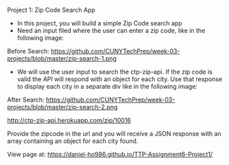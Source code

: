 Project 1: 
Zip Code Search App

- In this project, you will build a simple Zip Code search app
- Need an input filed where the user can enter a zip code, like in the following image:

Before Search: https://github.com/CUNYTechPrep/week-03-projects/blob/master/zip-search-1.png

- We will use the user input to search the ctp-zip-api. If the zip code is valid the API will respond with an object for each city. Use that response to display each city in a separate div like in the following image:

After Search: https://github.com/CUNYTechPrep/week-03-projects/blob/master/zip-search-2.png

http://ctp-zip-api.herokuapp.com/zip/10016

Provide the zipcode in the url and you will receive a JSON response with an array containing an object for each city found.

View page at: https://daniel-ho986.github.io/TTP-Assignment6-Project1/
